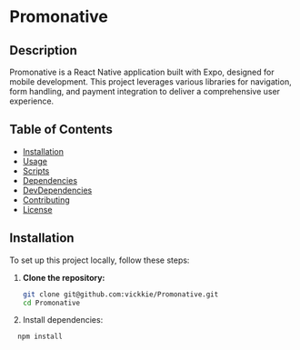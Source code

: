 # Promonative

## Description

Promonative is a React Native application built with Expo, designed for mobile development. This project leverages various libraries for navigation, form handling, and payment integration to deliver a comprehensive user experience.

## Table of Contents

- [Installation](#installation)
- [Usage](#usage)
- [Scripts](#scripts)
- [Dependencies](#dependencies)
- [DevDependencies](#devdependencies)
- [Contributing](#contributing)
- [License](#license)

## Installation

To set up this project locally, follow these steps:

1. **Clone the repository:**
   ```sh
   git clone git@github.com:vickkie/Promonative.git
   cd Promonative
   ```
2. Install dependencies:

```sh
  npm install
```
